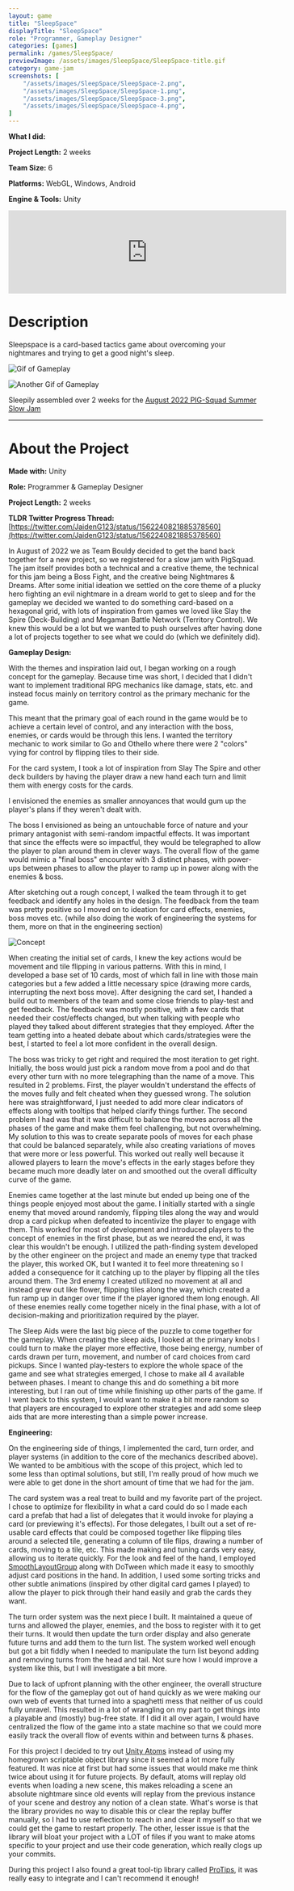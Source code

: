 ```yaml
---
layout: game
title: "SleepSpace"
displayTitle: "SleepSpace"
role: "Programmer, Gameplay Designer"
categories: [games]
permalink: /games/SleepSpace/
previewImage: /assets/images/SleepSpace/SleepSpace-title.gif
category: game-jam
screenshots: [
    "/assets/images/SleepSpace/SleepSpace-2.png",
    "/assets/images/SleepSpace/SleepSpace-1.png",
    "/assets/images/SleepSpace/SleepSpace-3.png",
    "/assets/images/SleepSpace/SleepSpace-4.png",
]
---
```

**What I did:** 

**Project Length:** 2 weeks

**Team Size:** 6

**Platforms:** WebGL, Windows, Android

**Engine & Tools:** Unity
<!--more-->


<div class="itch-container">
<iframe src="https://itch.io/embed/1659676?border_width=0&amp;bg_color=910a83&amp;fg_color=fbf2f2&amp;border_color=ab0082" width="550" height="165" frameborder="0"><a href="https://jaideng123.itch.io/sleepspace">Sleepspace by Jaiden Gerig, lzklein, Brandon Garcia, zruby, Brad Mader, bordenary</a></iframe>
</div>

# Description
Sleepspace is a card-based tactics game about overcoming your nightmares and trying to get a good night's sleep.

![Gif of Gameplay](/assets/images/SleepSpace/SleepSpace-action-1.gif)

![Another Gif of Gameplay](/assets/images/SleepSpace/SleepSpace-action-2.gif)

Sleepily assembled over 2 weeks for the [August 2022 PIG-Squad Summer Slow Jam](https://itch.io/jam/ssjbossfight)


---
# About the Project
**Made with:** Unity

**Role:** Programmer & Gameplay Designer

**Project Length:** 2 weeks

**TLDR Twitter Progress Thread:** [https://twitter.com/JaidenG123/status/1562240821885378560](https://twitter.com/JaidenG123/status/1562240821885378560)

In August of 2022 we as Team Bouldy decided to get the band back together for a new project, so we registered for a slow jam with PigSquad.
The jam itself provides both a technical and a creative theme, the technical for this jam being a Boss Fight, and the creative being Nightmares & Dreams. After some initial ideation we settled on the core theme of a plucky hero fighting an evil nightmare in a dream world to get to sleep and for the gameplay we decided we wanted to do something card-based on a hexagonal grid, with lots of inspiration from games we loved like Slay the Spire (Deck-Building) and Megaman Battle Network (Territory Control). We knew this would be a lot but we wanted to push ourselves after having done a lot of projects together to see what we could do (which we definitely did).

**Gameplay Design:**

With the themes and inspiration laid out, I began working on a rough concept for the gameplay. Because time was short, I decided that I didn't want to implement traditional RPG mechanics like damage, stats, etc. and instead focus mainly on territory control as the primary mechanic for the game. 

This meant that the primary goal of each round in the game would be to achieve a certain level of control, and any interaction with the boss, enemies, or cards would be through this lens. I wanted the territory mechanic to work similar to Go and Othello where there were 2 "colors" vying for control by flipping tiles to their side. 

For the card system, I took a lot of inspiration from Slay The Spire and other deck builders by having the player draw a new hand each turn and limit them with energy costs for the cards. 

I envisioned the enemies as smaller annoyances that would gum up the player's plans if they weren't dealt with.

The boss I envisioned as being an untouchable force of nature and your primary antagonist with semi-random impactful effects. It was important that since the effects were so impactful, they would be telegraphed to allow the player to plan around them in clever ways. The overall flow of the game would mimic a "final boss" encounter with 3 distinct phases, with power-ups between phases to allow the player to ramp up in power along with the enemies & boss.

After sketching out a rough concept, I walked the team through it to get feedback and identify any holes in the design. The feedback from the team was pretty positive so I moved on to ideation for card effects, enemies, boss moves etc. (while also doing the work of engineering the systems for them, more on that in the engineering section)

![Concept](/assets/images/SleepSpace/SleepSpace-concept.png)

When creating the initial set of cards, I knew the key actions would be movement and tile flipping in various patterns. With this in mind, I developed a base set of 10 cards, most of which fall in line with those main categories but a few added a little necessary spice (drawing more cards, interrupting the next boss move). After designing the card set, I handed a build out to members of the team and some close friends to play-test and get feedback. The feedback was mostly positive, with a few cards that needed their cost/effects changed, but when talking with people who played they talked about different strategies that they employed. After the team getting into a heated debate about which cards/strategies were the best, I started to feel a lot more confident in the overall design.

The boss was tricky to get right and required the most iteration to get right. Initially, the boss would just pick a random move from a pool and do that every other turn with no more telegraphing than the name of a move. This resulted in 2 problems. First, the player wouldn't understand the effects of the moves fully and felt cheated when they guessed wrong. The solution here was straightforward, I just needed to add more clear indicators of effects along with tooltips that helped clarify things further. The second problem I had was that it was difficult to balance the moves across all the phases of the game and make them feel challenging, but not overwhelming. My solution to this was to create separate pools of moves for each phase that could be balanced separately, while also creating variations of moves that were more or less powerful. This worked out really well because it allowed players to learn the move's effects in the early stages before they became much more deadly later on and smoothed out the overall difficulty curve of the game.

Enemies came together at the last minute but ended up being one of the things people enjoyed most about the game. I initially started with a single enemy that moved around randomly, flipping tiles along the way and would drop a card pickup when defeated to incentivize the player to engage with them. This worked for most of development and introduced players to the concept of enemies in the first phase, but as we neared the end, it was clear this wouldn't be enough. I utilized the path-finding system developed by the other engineer on the project and made an enemy type that tracked the player, this worked OK, but I wanted it to feel more threatening so I added a consequence for it catching up to the player by flipping all the tiles around them. The 3rd enemy I created utilized no movement at all and instead grew out like flower, flipping tiles along the way, which created a fun ramp up in danger over time if the player ignored them long enough. All of these enemies really come together nicely in the final phase, with a lot of decision-making and prioritization required by the player.

The Sleep Aids were the last big piece of the puzzle to come together for the gameplay. When creating the sleep aids, I looked at the primary knobs I could turn to make the player more effective, those being energy, number of cards drawn per turn, movement, and number of card choices from card pickups. Since I wanted play-testers to explore the whole space of the game and see what strategies emerged, I chose to make all 4 available between phases. I meant to change this and do something a bit more interesting, but I ran out of time while finishing up other parts of the game. If I went back to this system, I would want to make it a bit more random so that players are encouraged to explore other strategies and add some sleep aids that are more interesting than a simple power increase.

**Engineering:**

On the engineering side of things, I implemented the card, turn order, and player systems (in addition to the core of the mechanics described above). We wanted to be ambitious with the scope of this project, which led to some less than optimal solutions, but still, I'm really proud of how much we were able to get done in the short amount of time that we had for the jam.

The card system was a real treat to build and my favorite part of the project. I chose to optimize for flexibility in what a card could do so I made each card a prefab that had a list of delegates that it would invoke for playing a card (or previewing it's effects). For those delegates, I built out a set of re-usable card effects that could be composed together like flipping tiles around a selected tile, generating a column of tile flips, drawing a number of cards, moving to a tile, etc. This made making and tuning cards very easy, allowing us to iterate quickly. For the look and feel of the hand, I employed [SmoothLayoutGroup](https://gist.github.com/codorizzi/79aab1ae7d7940fe3e3603af61cd8617) along with DoTween which made it easy to smoothly adjust card positions in the hand. In addition, I used some sorting tricks and other subtle animations (inspired by other digital card games I played) to allow the player to pick through their hand easily and grab the cards they want.

The turn order system was the next piece I built. It maintained a queue of turns and allowed the player, enemies, and the boss to register with it to get their turns. It would then update the turn order display and also generate future turns and add them to the turn list. The system worked well enough but got a bit fiddly when I needed to manipulate the turn list beyond adding and removing turns from the head and tail. Not sure how I would improve a system like this, but I will investigate a bit more.

Due to lack of upfront planning with the other engineer, the overall structure for the flow of the gameplay got out of hand quickly as we were making our own web of events that turned into a spaghetti mess that neither of us could fully unravel. This resulted in a lot of wrangling on my part to get things into a playable and (mostly) bug-free state. If I did it all over again, I would have centralized the flow of the game into a state machine so that we could more easily track the overall flow of events within and between turns & phases. 

For this project I decided to try out [Unity Atoms](https://unity-atoms.github.io/unity-atoms/) instead of using my homegrown scriptable object library since it seemed a lot more fully featured. It was nice at first but had some issues that would make me think twice about using it for future projects. By default, atoms will replay old events when loading a new scene, this makes reloading a scene an absolute nightmare since old events will replay from the previous instance of your scene and destroy any notion of a clean state. What's worse is that the library provides no way to disable this or clear the replay buffer manually, so I had to use reflection to reach in and clear it myself so that we could get the game to restart properly. The other, lesser issue is that the library will bloat your project with a LOT of files if you want to make atoms specific to your project and use their code generation, which really clogs up your commits.

During this project I also found a great tool-tip library called [ProTips](https://assetstore.unity.com/packages/tools/gui/protips-tooltip-system-44361), it was really easy to integrate and I can't recommend it enough!